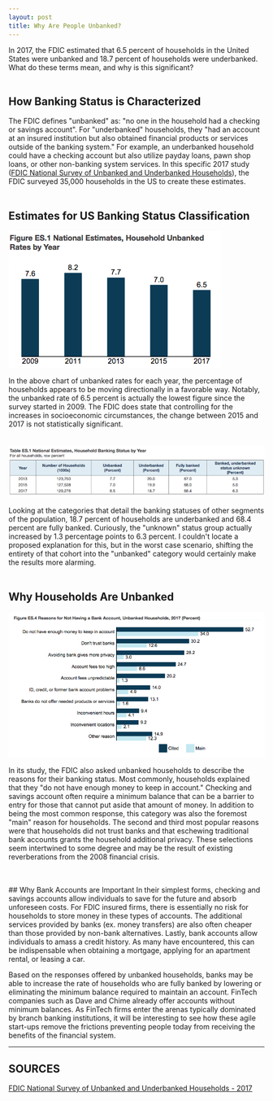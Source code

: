 ```yaml
---
layout: post
title: Why Are People Unbanked?
---
```


In 2017, the FDIC estimated that 6.5 percent of households in the United States were unbanked and 18.7 percent of households were underbanked. What do these terms mean, and why is this significant?
<br/>
<br/>
## How Banking Status is Characterized
The FDIC defines "unbanked" as: "no one in the household had a checking or savings account". For "underbanked" households, they "had an account at an insured institution but also obtained financial products or services outside of the banking system." For example, an underbanked household could have a checking account but also utilize payday loans, pawn shop loans, or other non-banking system services. In this specific 2017 study (<a href="https://www.fdic.gov/householdsurvey/2017/2017execsumm.pdf" target="_blank">FDIC National Survey of Unbanked and Underbanked Households</a>), the FDIC surveyed 35,000 households in the US to create these estimates.
<br/>
<br/>
## Estimates for US Banking Status Classification
![unbanked_by_year](/assets/images/unbanked_by_year.png)

In the above chart of unbanked rates for each year, the percentage of households appears to be moving directionally in a favorable way. Notably, the unbanked rate of 6.5 percent is actually the lowest figure since the survey started in 2009. The FDIC does state that controlling for the increases in socioeconomic circumstances, the change between 2015 and 2017 is not statistically significant.
<br/>
<br/>
<br/>
![banking_status_by_year](/assets/images/banking_status_by_year.png)

Looking at the categories that detail the banking statuses of other segments of the population, 18.7 percent of households are underbanked and 68.4 percent are fully banked. Curiously, the "unknown" status group actually increased by 1.3 percentage points to 6.3 percent. I couldn't locate a proposed explanation for this, but in the worst case scenario, shifting the entirety of that cohort into the "unbanked" category would certainly make the results more alarming.
<br/>
<br/>
## Why Households Are Unbanked
![reasons_unbanked_v2](/assets/images/reasons_unbanked_v2.png)

In its study, the FDIC also asked unbanked households to describe the reasons for their banking status. Most commonly, households explained that they "do not have enough money to keep in account." Checking and savings account often require a minimum balance that can be a barrier to entry for those that cannot put aside that amount of money. In addition to being the most common response, this category was also the foremost "main" reason for households. The second and third most popular reasons were that households did not trust banks and that eschewing traditional bank accounts grants the household additional privacy. These selections seem intertwined to some degree and may be the result of existing reverberations from the 2008 financial crisis.

<br/>
<br/>
## Why Bank Accounts are Important
In their simplest forms, checking and savings accounts allow individuals to save for the future and absorb unforeseen costs. For FDIC insured firms, there is essentially no risk for households to store money in these types of accounts. The additional services provided by banks (ex. money transfers) are also often cheaper than those provided by non-bank alternatives. Lastly, bank accounts allow individuals to amass a credit history. As many have encountered, this can be indispensable when obtaining a mortgage, applying for an apartment rental, or leasing a car.

Based on the responses offered by unbanked households, banks may be able to increase the rate of households who are fully banked by lowering or eliminating the minimum balance required to maintain an account. FinTech companies such as Dave and Chime already offer accounts without minimum balances. As FinTech firms enter the arenas typically dominated by branch banking institutions, it will be interesting to see how these agile start-ups remove the frictions preventing people today from receiving the benefits of the financial system.

---
## SOURCES
<a href="https://www.fdic.gov/householdsurvey/2017/2017execsumm.pdf" target="_blank">FDIC National Survey of Unbanked and Underbanked Households - 2017</a>
